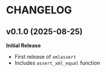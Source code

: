 # CHANGELOG

## v0.1.0 (2025-08-25)

**Initial Release**

- First release of `xmlassert`
- Includes `assert_xml_equal` function
